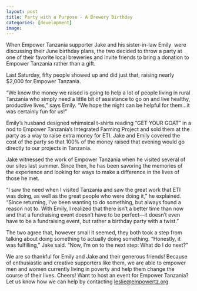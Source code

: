 ```yaml
---
layout: post
title: Party with a Purpose - A Brewery Birthday
categories: [development]
image:
---
```

When Empower Tanzania supporter Jake and his sister-in-law Emily  were discussing their June birthday plans, the two decided to throw a party at one of their favorite local breweries and invite friends to bring a donation to Empower Tanzania rather than a gift.

Last Saturday, fifty people showed up and did just that, raising nearly $2,000 for Empower Tanzania.

“We know the money we raised is going to help a lot of people living in rural Tanzania who simply need a little bit of assistance to go on and live healthy, productive lives,” says Emily. “We hope the night can be helpful for them...it was certainly fun for us!”

Emily’s husband designed whimsical t-shirts reading “GET YOUR GOAT” in a nod to Empower Tanzania’s Integrated Farming Project and sold them at the party as a way to raise extra money for ETI. Jake and Emily covered the cost of the party so that 100% of the money raised that evening would go directly to our projects in Tanzania.

Jake witnessed the work of Empower Tanzania when he visited several of our sites last summer. Since then, he has been savoring the memories of the experience and looking for ways to make a difference in the lives of those he met.

“I saw the need when I visited Tanzania and saw the great work that ETI was doing, as well as the great people who were doing it,” he explained. “Since returning, I’ve been wanting to do something, but always found a reason not to. With Emily, I realized that there isn’t a better time than now and that a fundraising event doesn’t have to be perfect—it doesn’t even have to be a fundraising event, but rather a birthday party with a twist.”

The two agree that, however small it seemed, they both took a step from talking about doing something to actually doing something. “Honestly, it was fulfilling,” Jake said. “Now, I’m on to the next step: What do I do next?”

We are so thankful for Emily and Jake and their generous friends! Because of enthusiastic and creative supporters like them, we are able to empower men and women currently living in poverty and help them change the course of their lives. Cheers!
Want to host an event for Empower Tanzania? Let us know how we can help by contacting leslie@empowertz.org.
